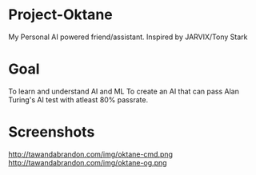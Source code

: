 # Project-Oktane
My Personal AI powered friend/assistant. Inspired by JARVIX/Tony Stark

# Goal
To learn and understand AI and ML
To create an AI that can pass Alan Turing's AI test with atleast 80% passrate.

# Screenshots
http://tawandabrandon.com/img/oktane-cmd.png
http://tawandabrandon.com/img/oktane-og.png
